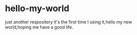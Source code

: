 # hello-my-world
just another respository
it's the first time I using it,hello my new world,hoping me have a good life.

